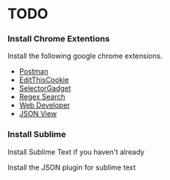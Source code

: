 # TODO

### Install Chrome Extentions
Install the following google chrome extensions.

* [Postman](https://chrome.google.com/webstore/detail/postman/fhbjgbiflinjbdggehcddcbncdddomop?hl=en)
* [EditThisCookie](https://chrome.google.com/webstore/detail/editthiscookie/fngmhnnpilhplaeedifhccceomclgfbg?hl=en)
* [SelectorGadget](https://chrome.google.com/webstore/detail/selectorgadget/mhjhnkcfbdhnjickkkdbjoemdmbfginb)
* [Regex Search](https://chrome.google.com/webstore/detail/regex-search/bcdabfmndggphffkchfdcekcokmbnkjl?hl=en)
* [Web Developer](https://chrome.google.com/webstore/detail/web-developer/bfbameneiokkgbdmiekhjnmfkcnldhhm?hl=en-US)
* [JSON View](https://chrome.google.com/webstore/detail/jsonview/chklaanhfefbnpoihckbnefhakgolnmc?hl=en-US)

### Install Sublime
Install Sublime Text if you haven't already

Install the JSON plugin for sublime text
